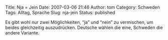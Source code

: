 Title: Nja = Jein
Date: 2007-03-06 21:46
Author: tom
Category: Schweden
Tags: Alltag, Sprache
Slug: nja-jein
Status: published

Es gibt wohl nur zwei Möglichkeiten, “ja” und “nein” zu vermischen, um
beides gleichzeitig auszudrücken. Deutsche wählen die eine, Schweden die
andere Variante.

